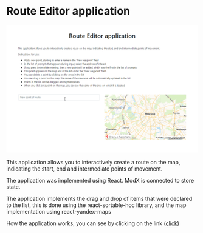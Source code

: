 # Route Editor application

![](route-map.gif)

This application allows you to interactively create a route on the map, indicating the start, end and intermediate points of movement.

The application was implemented using React. ModX is connected to store state.

The application implements the drag and drop of items that were declared to the list, this is done using the react-sortable-hoc library, and the map implementation using react-yandex-maps

How the application works, you can see by clicking on the link (<a href="https://valeravilks.github.io/route-editor-application/app.html" target="_blank">click</a>)